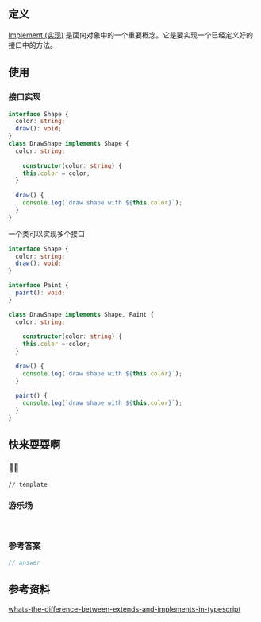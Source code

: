 ## 定义

[Implement (实现)](https://en.wikipedia.org/wiki/Implement) 是面向对象中的一个重要概念。它是要实现一个已经定义好的接口中的方法。

## 使用

### 接口实现

```ts
interface Shape {
  color: string;
  draw(): void;
}
class DrawShape implements Shape {
  color: string;
  
	constructor(color: string) {
    this.color = color;
  }
  
  draw() {
    console.log(`draw shape with ${this.color}`);
  }
}
```

一个类可以实现多个接口

```ts
interface Shape {
  color: string;
  draw(): void;
}

interface Paint {
  paint(): void;
}

class DrawShape implements Shape, Paint {
  color: string;
  
	constructor(color: string) {
    this.color = color;
  }
  
  draw() {
    console.log(`draw shape with ${this.color}`);
  }
  
  paint() {
    console.log(`draw shape with ${this.color}`);
  }
}
```



## 快来耍耍啊

### 🌰🌰

<!-- 题目 -->

```
// template
```

### 游乐场

<br />

<Editor
  value='// enjoy yourself'
/>

### 参考答案

```ts
// answer
```

## 参考资料

[whats-the-difference-between-extends-and-implements-in-typescript](https://stackoverflow.com/questions/38834625/whats-the-difference-between-extends-and-implements-in-typescript)